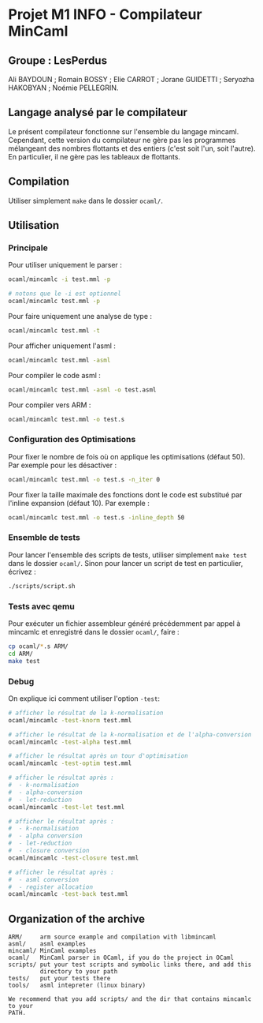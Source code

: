 # Projet M1 INFO - Compilateur MinCaml

## Groupe : LesPerdus

Ali BAYDOUN ; Romain BOSSY ; Elie CARROT ; Jorane GUIDETTI ; Seryozha HAKOBYAN ; Noémie PELLEGRIN.

## Langage analysé par le compilateur

Le présent compilateur fonctionne sur l'ensemble du langage mincaml.
Cependant, cette version du compilateur ne gère pas les programmes mélangeant des nombres flottants et des entiers (c'est soit l'un, soit l'autre). En particulier, il ne gère pas les tableaux de flottants.

## Compilation

Utiliser simplement `make` dans le dossier `ocaml/`.

## Utilisation

### Principale

Pour utiliser uniquement le parser :
```sh
ocaml/mincamlc -i test.mml -p

# notons que le -i est optionnel
ocaml/mincamlc test.mml -p
```

Pour faire uniquement une analyse de type :
```sh
ocaml/mincamlc test.mml -t
```

Pour afficher uniquement l'asml :
```sh
ocaml/mincamlc test.mml -asml
```

Pour compiler le code asml :
```sh
ocaml/mincamlc test.mml -asml -o test.asml
```

Pour compiler vers ARM :
```sh
ocaml/mincamlc test.mml -o test.s 
```

### Configuration des Optimisations

Pour fixer le nombre de fois où on applique les optimisations (défaut 50).
Par exemple pour les désactiver :
```sh
ocaml/mincamlc test.mml -o test.s -n_iter 0
```

Pour fixer la taille maximale des fonctions dont le code est substitué par l'inline expansion (défaut 10).
Par exemple :
```sh
ocaml/mincamlc test.mml -o test.s -inline_depth 50
```

### Ensemble de tests

Pour lancer l'ensemble des scripts de tests, utiliser simplement `make test` dans le dossier `ocaml/`.
Sinon pour lancer un script de test en particulier, écrivez :
```sh
./scripts/script.sh
```

### Tests avec qemu

Pour exécuter un fichier assembleur généré précédemment par appel à mincamlc et enregistré dans le dossier `ocaml/`, faire :

```sh
cp ocaml/*.s ARM/
cd ARM/
make test
```

### Debug

On explique ici comment utiliser l'option `-test`:

```sh
# afficher le résultat de la k-normalisation
ocaml/mincamlc -test-knorm test.mml

# afficher le résultat de la k-normalisation et de l'alpha-conversion
ocaml/mincamlc -test-alpha test.mml

# afficher le résultat après un tour d'optimisation
ocaml/mincamlc -test-optim test.mml

# afficher le résultat après :
#  - k-normalisation
#  - alpha-conversion
#  - let-reduction
ocaml/mincamlc -test-let test.mml

# afficher le résultat après :
#  - k-normalisation
#  - alpha conversion
#  - let-reduction
#  - closure conversion
ocaml/mincamlc -test-closure test.mml

# afficher le résultat après :
#  - asml conversion
#  - register allocation
ocaml/mincamlc -test-back test.mml
```


## Organization of the archive
```
ARM/     arm source example and compilation with libmincaml   
asml/    asml examples
mincaml/ MinCaml examples
ocaml/   MinCaml parser in OCaml, if you do the project in OCaml
scripts/ put your test scripts and symbolic links there, and add this 
         directory to your path
tests/   put your tests there
tools/   asml intepreter (linux binary)

We recommend that you add scripts/ and the dir that contains mincamlc to your
PATH.
```
